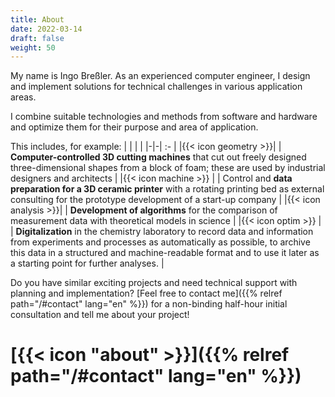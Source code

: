 ```yaml
---
title: About
date: 2022-03-14
draft: false
weight: 50
---
```


My name is Ingo Breßler. As an experienced computer engineer, I design and implement solutions for technical challenges in various application areas.

I combine suitable technologies and methods from software and hardware and optimize them for their purpose and area of application.

This includes, for example:
| | |    |
|-|-| :- |
|{{< icon geometry >}}|&nbsp;| **Computer-controlled 3D cutting machines** that cut out freely designed three-dimensional shapes from a block of foam; these are used by industrial designers and architects |
|{{< icon machine >}} |      | Control and **data preparation for a 3D ceramic printer** with a rotating printing bed as external consulting for the prototype development of a start-up company |
|{{< icon analysis >}}|      | **Development of algorithms** for the comparison of measurement data with theoretical models in science |
|{{< icon optim >}}   |      | **Digitalization** in the chemistry laboratory to record data and information from experiments and processes as automatically as possible, to archive this data in a structured and machine-readable format and to use it later as a starting point for further analyses. |

Do you have similar exciting projects and need technical support with planning and implementation? [Feel free to contact me]({{% relref path="/#contact" lang="en" %}}) for a non-binding half-hour initial consultation and tell me about your project!

# [{{< icon "about" >}}]({{% relref path="/#contact" lang="en" %}})
